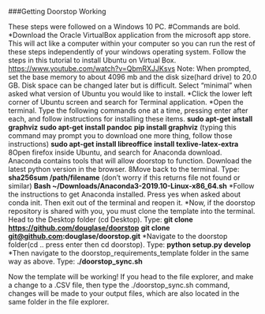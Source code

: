 ###Getting Doorstop Working

These steps were followed on a Windows 10 PC.
#Commands are bold.
*Download the Oracle VirtualBox application from the microsoft app store. This will act like a computer within your computer so you can run the rest of these steps independently of your windows operating system.
Follow the steps in this tutorial to install Ubuntu on Virtual Box.  https://www.youtube.com/watch?v=QbmRXJJKsvs
 Note: When prompted, set the base memory to about 4096 mb and the disk size(hard drive) to 20.0 GB. Disk space can be changed later but is difficult. Select “minimal” when asked what version of Ubuntu you would like to install.
*Click the lower left corner of Ubuntu screen and search for Terminal application. 
*Open the terminal. Type the following commands one at a time, pressing enter after each, and follow instructions for installing these items.
**sudo apt-get install graphviz**
**sudo apt-get install pandoc**
**pip install graphviz** (typing this command may prompt you to download one more thing, follow those instructions)
**sudo apt-get install libreoffice**
**install texlive-latex-extra**
8Open firefox inside Ubuntu, and search for Anaconda download. Anaconda contains tools that will allow doorstop to function. Download the latest python version in the browser.
8Move back to the terminal. Type:
**sha256sum /path/filename** (don’t worry if this returns file not found or similar)
**Bash ~/Downloads/Anaconda3-2019.10-Linux-x86_64.sh**
*Follow the instructions to get Anaconda installed. Press yes when asked about conda init. Then exit out of the terminal and reopen it.
*Now, if the doorstop repository is shared with you, you must clone the template into the terminal. Head to the Desktop folder (cd Desktop). Type:
**git clone https://github.com/douglase/doorstop**
**git clone git@github.com:douglase/doorstop.git**
*Navigate to the doorstop folder(cd .. press enter then cd doorstop). Type:
**python setup.py develop**
*Then navigate to the doorstop_requirements_template folder in the same way as above. Type:
**./doorstop_sync.sh**

Now the template will be working! If you head to the file explorer, and make a change to a .CSV file, then type the ./doorstop_sync.sh command, changes will be made to your output files, which are also located in the same folder in the file explorer.



